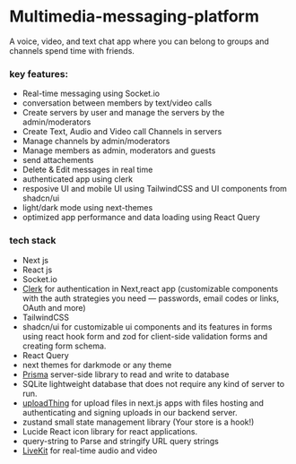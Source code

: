 # Multimedia-messaging-platform
A voice, video, and text chat app where you can belong to groups and channels spend time with friends.

### key features:

- Real-time messaging using Socket.io
- conversation between members by text/video calls
- Create servers by user and manage the servers by the admin/moderators
- Create Text, Audio and Video call Channels in servers
- Manage channels by admin/moderators
- Manage members as admin, moderators and guests
- send attachements
- Delete & Edit messages in real time
- authenticated app using clerk
- resposive UI and mobile UI using TailwindCSS and UI components from shadcn/ui
- light/dark mode using next-themes
- optimized app performance and data loading using React Query


### tech stack
- Next js
- React js
- Socket.io
- [Clerk](https://clerk.com) for authentication in Next,react app (customizable components with the auth strategies you need — passwords, email codes or links, OAuth and more)
- TailwindCSS
- shadcn/ui for customizable ui components and its features in forms using react hook form and zod for client-side validation forms and creating form schema.
- React Query
- next themes for darkmode or any theme
- [Prisma](https://www.prisma.io/) server-side library to read and write to database
- SQLite lightweight database that does not require any kind of server to run.
- [uploadThing](https://uploadthing.com) for upload files in next.js apps with files hosting and authenticating and signing uploads in our backend server.
- zustand small state management library (Your store is a hook!)
- Lucide React icon library for react applications.
- query-string to Parse and stringify URL query strings
- [LiveKit](https://livekit.io/) for real-time audio and video
